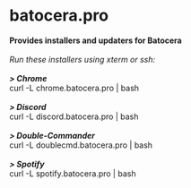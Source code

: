 # batocera.pro
<b>Provides installers and updaters for Batocera</b><br>
<br>
<i>Run these installers using xterm or ssh:</i><br>
<br>
<b><i>> Chrome</i></b> <br>
curl -L chrome.batocera.pro | bash <br>
<br>
<b><i>> Discord</i></b> <br>
curl -L discord.batocera.pro | bash <br>
<br>
<b><i>> Double-Commander</i></b> <br>
curl -L doublecmd.batocera.pro | bash <br>
<br>
<b><i>> Spotify</i></b> <br>
curl -L spotify.batocera.pro | bash
<br>
<br>
<br> 
